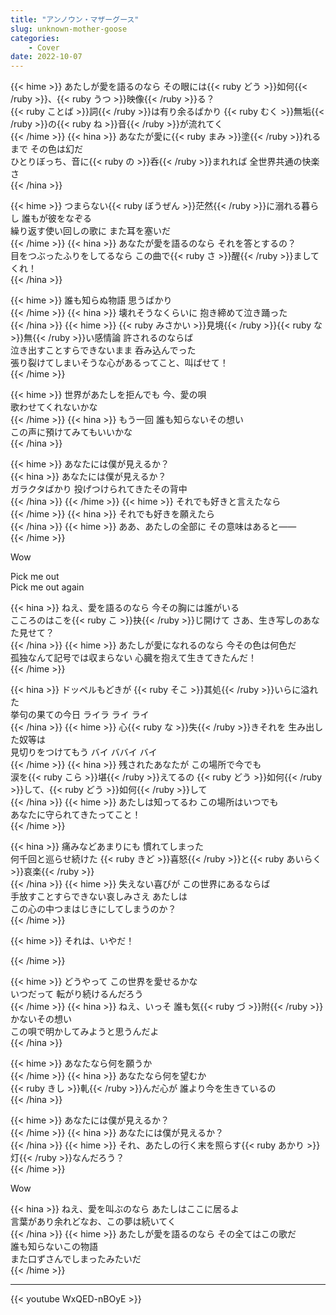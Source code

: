 ```yaml
---
title: "アンノウン・マザーグース"
slug: unknown-mother-goose
categories:
    - Cover
date: 2022-10-07
---
```


{{< hime >}}
あたしが愛を語るのなら その眼には{{< ruby どう >}}如何{{< /ruby >}}、{{< ruby うつ >}}映像{{< /ruby >}}る？  
{{< ruby ことば >}}詞{{< /ruby >}}は有り余るばかり {{< ruby むく >}}無垢{{< /ruby >}}の{{< ruby ね >}}音{{< /ruby >}}が流れてく  
{{< /hime >}}
{{< hina >}}
あなたが愛に{{< ruby まみ >}}塗{{< /ruby >}}れるまで その色は幻だ  
ひとりぼっち、音に{{< ruby の >}}呑{{< /ruby >}}まれれば 全世界共通の快楽さ  
{{< /hina >}}

{{< hime >}}
つまらない{{< ruby ぼうぜん >}}茫然{{< /ruby >}}に溺れる暮らし 誰もが彼をなぞる  
繰り返す使い回しの歌に また耳を塞いだ  
{{< /hime >}}
{{< hina >}}
あなたが愛を語るのなら それを答とするの？  
目をつぶったふりをしてるなら この曲で{{< ruby さ >}}醒{{< /ruby >}}ましてくれ！  
{{< /hina >}}

{{< hime >}}
誰も知らぬ物語 思うばかり  
{{< /hime >}}
{{< hina >}}
壊れそうなくらいに 抱き締めて泣き踊った  
{{< /hina >}}
{{< hime >}}
{{< ruby みさかい >}}見境{{< /ruby >}}{{< ruby な >}}無{{< /ruby >}}い感情論 許されるのならば  
泣き出すことすらできないまま 呑み込んでった  
張り裂けてしまいそうな心があるってこと、叫ばせて！  
{{< /hime >}}

{{< hime >}}
世界があたしを拒んでも 今、愛の唄  
歌わせてくれないかな  
{{< /hime >}}
{{< hina >}}
もう一回 誰も知らないその想い  
この声に預けてみてもいいかな  
{{< /hina >}}

{{< hime >}}
あなたには僕が見えるか？  
{{< hina >}}
あなたには僕が見えるか？  
ガラクタばかり 投げつけられてきたその背中  
{{< /hina >}}
{{< /hime >}}
{{< hime >}}
それでも好きと言えたなら  
{{< /hime >}}
{{< hina >}}
それでも好きを願えたら  
{{< /hina >}}
{{< hime >}}
ああ、あたしの全部に その意味はあると――  
{{< /hime >}}

Wow

Pick me out  
Pick me out again  

{{< hina >}}
ねえ、愛を語るのなら 今その胸には誰がいる  
こころのはこを{{< ruby こ >}}抉{{< /ruby >}}じ開けて さあ、生き写しのあなた見せて？  
{{< /hina >}}
{{< hime >}}
あたしが愛になれるのなら 今その色は何色だ  
孤独なんて記号では収まらない 心臓を抱えて生きてきたんだ！  
{{< /hime >}}

{{< hina >}}
ドッペルもどきが {{< ruby そこ >}}其処{{< /ruby >}}いらに溢れた  
挙句の果ての今日 ライラ ライ ライ  
{{< /hina >}}
{{< hime >}}
心{{< ruby な >}}失{{< /ruby >}}きそれを 生み出した奴等は  
見切りをつけてもう バイ ババイ バイ  
{{< /hime >}}
{{< hina >}}
残されたあなたが この場所で今でも  
涙を{{< ruby こら >}}堪{{< /ruby >}}えてるの {{< ruby どう >}}如何{{< /ruby >}}して、{{< ruby どう >}}如何{{< /ruby >}}して  
{{< /hina >}}
{{< hime >}}
あたしは知ってるわ この場所はいつでも  
あなたに守られてきたってこと！  
{{< /hime >}}

{{< hina >}}
痛みなどあまりにも 慣れてしまった  
何千回と巡らせ続けた {{< ruby きど >}}喜怒{{< /ruby >}}と{{< ruby あいらく >}}哀楽{{< /ruby >}}  
{{< /hina >}}
{{< hime >}}
失えない喜びが この世界にあるならば  
手放すことすらできない哀しみさえ あたしは  
この心の中つまはじきにしてしまうのか？  
{{< /hime >}}

{{< hime >}}
それは、いやだ！  

{{< /hime >}}

{{< hime >}}
どうやって この世界を愛せるかな  
いつだって 転がり続けるんだろう  
{{< /hime >}}
{{< hina >}}
ねえ、いっそ 誰も気{{< ruby づ >}}附{{< /ruby >}}かないその想い  
この唄で明かしてみようと思うんだよ  
{{< /hina >}}

{{< hime >}}
あなたなら何を願うか  
{{< /hime >}}
{{< hina >}}
あなたなら何を望むか  
{{< ruby きし >}}軋{{< /ruby >}}んだ心が 誰より今を生きているの  
{{< /hina >}}

{{< hime >}}
あなたには僕が見えるか？  
{{< /hime >}}
{{< hina >}}
あなたには僕が見えるか？  
{{< /hina >}}
{{< hime >}}
それ、あたしの行く末を照らす{{< ruby あかり >}}灯{{< /ruby >}}なんだろう？  
{{< /hime >}}

Wow

{{< hina >}}
ねえ、愛を叫ぶのなら あたしはここに居るよ  
言葉があり余れどなお、この夢は続いてく  
{{< /hina >}}
{{< hime >}}
あたしが愛を語るのなら その全てはこの歌だ  
誰も知らないこの物語  
また口ずさんでしまったみたいだ  
{{< /hime >}}

---

{{< youtube WxQED-nBOyE >}}